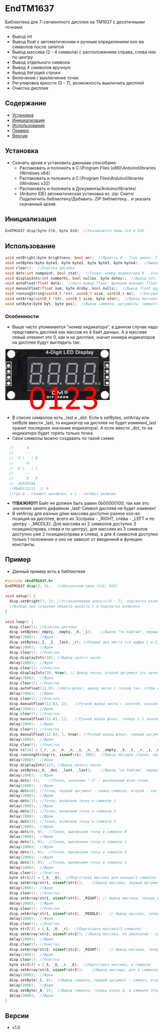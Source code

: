 # EndTM1637
Библиотека для 7-сегментного дисплея на TM1637 с десятичными точками

- Вывод int
- Вывод float с автоматическим и ручным определением кол-ва символов после запятой
- Вывод массива (2 - 4 символа) с расположением справа, слева или по центру
- Вывод отдельного символа
- Вывод 4 символов вручную
- Вывод бегущей строки
- Включение / выключение точек
- Регулировка яркости (0 - 7), возможность выключить дисплей
- Очистка дисплея

## Содержание
- [Установка](#insl)
- [Инициализация](#init)
- [Использование](#use)
- [Пример](#exp)
- [Версии](#ver)

<a id="insl"></a>
## Установка
- Скачать архив и установить данными способами:
  - Распаковать и положить в C:\Program Files (x86)\Arduino\libraries (Windows x64)
  - Распаковать и положить в C:\Program Files\Arduino\libraries (Windows x32)
  - Распаковать и положить в Документы/Arduino/libraries/
  - (Arduino IDE) автоматическая установка из .zip: Скетч/Подключить библиотеку/Добавить .ZIP библиотеку… и указать скачанный архив

<a id="init"></a>
## Инициализация
```cpp
EndTM1637 disp(byte ClK, byte DiO)  //Указываются пины CLK и DIO
```

<a id="use"></a>
## Использование
```cpp
void setBright(byte brightness, bool on);  //Яркость 0 - 7(по умолч. 7), подстветка включена - 1 или 0(по умолч. 1)
void setBytes(byte byte1, byte byte2, byte byte3, byte byte4);  //Вывод 4 символов вручную(см. список символов в EndTM1637.h)
void clear();  //Очистка дисплея
void dots(int numpoint, bool stat);  //Точки; номер индикатора 0 - 3(если -1 то все точки погаснут), состояние точки 0 или 1(по умолч. 1)
void displayInts(int numberhi, bool nulles, byte dotes);  //Вывод int; аргументы: число int(numberhi), нули слева(1 - вкл, по умолч. 0 - выкл), точки(не используется, вспомогательный аргумент для вывода float)
void autoFloat(float data);  //Авто-вывод float; функция выводит float(data) так, чтобы оно заняло весь дисплей
void manualFloat(float num, byte droby, bool nulls);  //Вывод float вручную; доп. указывается кол-во знаков после запятой, возможность вывести нули слева как в displayInts
void runningString(uint8_t *str, uint8_t size, uint16_t ms);  //Бегущая строка; аргументы: си-строка, размер строки, время в мс между движениями символов
void setArray(uint8_t *str, uint8_t size, byte stor);  //Вывод массива; аргументы: си-строка, размер строки, выравнивание слева, справа или по центру(_LEFT(по умолч.), _RIGHT, _MIDDLE)
void setByte(byte byt, byte pos);  //Вывод символа; аргументы: символ(список см. в EndTM1637.h), номер индикатора
```

### Особенности
- Выше часто упоминается "номер индикатора", в данном случае надо представить дисплей как массив из 4 байт данных. А в массиве левый элемент это 0, как и на дисплее, 
значит номера индикаторов на дисплее будут выглядить так:

![disp](docs/disp.jpg)

- В списке символов есть _last и _dot. Если в setBytes, setArray или setByte ввести _last, то индикатор на дисплее не будет изменен(_last хранит последнее значение индикатора).
  А если ввести _dot, то на индикаторе будет гореть только точка.
- Свои символы можно создавать по такой схеме:
```cpp
  //      A
  //     ---
  //  F |   | B
  //     -G-
  //  E |   | C
  //     ---
  //      D   X
  //  XGFEDCBA
  //0b00111111  // 0
  //где 0 - сенмент выключен, а 1 - сегмент включен
```
- **!!!ВАЖНО!!!** Байт не должен быть равен 0b00000100, так как это значение занято дефайном _last! Символ дисплея не будет изменен!
- В setArray для разных длин массива доступно разное кол-во позиций на дисплее, всего их 3(справа - _RIGHT, слева - _LEFT и по центру - _MIDDLE).
  Для массива из 2 символов доступно 3 позиции(справа, слева и по центру), для массива из 3 символов доступно уже 2 позиции(справа и слева),
  а для 4 символов доступно только 1 положение и оно не зависит от введенной в функцию константы.
  
<a id="exp"></a>
## Пример
- Данный пример есть в библиотеке
```cpp
#include <EndTM1637.h>
EndTM1637 disp(2, 3);	//Обозначаем пины (CLK, DIO)

void setup() {
  disp.setBright(7, 1);	//Устанавливаем яркость(0 - 7), подсветка включена(по умолчанию)
  //Вообще при создании объекта яркость 7 и подсветка включена
}

void loop() {
  disp.clear();	//Очистка дисплея
  disp.setBytes(_empty, _empty, _h, _i);	//Вывод "по байтам", первые два места пустые, вторые заняты буквами h и i(список можно найти в EndTM1637.h в папке библиотеки)
  delay(2000);	//Ждем
  disp.setBytes(_1, _2, _last, _r);	//Первые два места это цыфры 1 и 2, третье место это последний установленный в него символ(тот что горит на дисплее), четвертое место это r
  delay(2000);	//Ждем
  disp.clear();	//Очистка
  disp.displayInts(28);	//Вывод целого числа
  delay(2000);	//Ждем
  disp.clear();	//Очистка
  disp.displayInts(28, true); // Вывод числа, второй аргумент это нули(оставшиеся пустые места занять нулями)
  delay(2000);	//Ждем
  disp.clear();	//Очистка
  disp.autoFloat(12.8);	//Авто-флоат, вывод числа с точкой так, чтобы оно заняло весь дисплей
  delay(2000);	//Ждем
  disp.clear();	//Очистка
  disp.manualFloat(12.83, 2);	//Ручной вывод числа с запятой, сначало число, затем кол-во знаков после запятой
  delay(2000);	//Ждем
  disp.clear();	//Очистка
  disp.manualFloat(12.83, 1);	//Ручной вывод флоат, теперь с 1 знаком после запятой
  delay(2000);	//Ждем
  disp.clear();	//Очистка
  disp.manualFloat(12.83, 1, true);	//Ручной вывод флоат, первый аргумент - число, второй - кол-во занков после запятой, третий - нули(как в displayInts)
  delay(2000);	//Ждем
  disp.clear();	//Очистка
  byte rs[14] = {_r, _u, _n, _n, _i, _n, _G, _empty, _S, _t, _r, _i, _n, _G}; //Готовим строку для вывода
  disp.runningString(rs, sizeof(rs), 300);	//Вывод бегущей строки, первый аргумент - си-строка, второй - размер строки, третий - задержка между движением символов(мс), после движения строки дисплей очищается
  delay(2000);	//Ждем
  disp.displayInts(12);	//Вывод целого числа
  disp.setBytes(_U, _dot, _last, _last);	//Вывод "по байтам", первый символ U, второй это точка, третий и четвертый - без изменений(число 12)
  delay(2000);	//Ждем
  disp.dots(-1);	//Точки, значение "-1" - выключение всех точек
  delay(2000);	//Ждем
  disp.dots(0);	//Точки, первый аргумент - номер символа, второй - состояние(0 или 1), по умолчанию точка включается
  delay(2000);	//Ждем
  disp.dots(1);	//Точки, включаем точку в символе 1
  delay(2000);	//Ждем
  disp.dots(2);	//Точки, включаем точку в символе 2
  delay(2000);	//Ждем
  disp.dots(3);	//Точки, включаем точку в символе 3
  delay(2000);	//Ждем
  disp.dots(0, 0);	//Точки, выключаем точку в символе 0
  delay(2000);	//Ждем
  disp.dots(1, 0);	//Точки, выключаем точку в символе 1
  delay(2000);	//Ждем
  disp.dots(2, 0);	//Точки, выключаем точку в символе 2
  delay(2000);	//Ждем
  disp.dots(3, 0);	//Точки, выключаем точку в символе 3
  delay(2000);	//Ждем
  disp.clear();	//Очистка
  byte str1[2] = {_S, _U};	//Подготовка массива для вывода(2 символа)
  disp.setArray(str1, sizeof(str1));	//Вывод массива, первый аргумент - массив, второй - размер массива, третий - расположение массива(по умолчанию - слева, _LEFT)
  delay(2000);	//Ждем
  disp.clear();	//Очистка
  disp.setArray(str1, sizeof(str1), _RIGHT); // Вывод массива, теперь расположение - справа
  delay(2000);	//Ждем
  disp.clear();	//Очистка
  disp.setArray(str1, sizeof(str1), _MIDDLE);	// Вывод массива, теперь расположение - центр
  delay(2000);	//Ждем
  disp.clear();	//Очистка
  byte str2[3] = {_S, _U, _r};	//Подготовка массива(3 символа)
  disp.setArray(str2, sizeof(str2)); //Вывод массива, по умолчанию - слева, для 2 символов доступно три расположеия(слева, справа, центр), для 3 символов доступно 2 положения - слева и справа
  delay(2000);	//Ждем
  disp.clear();	//Очистка
  disp.setArray(str2, sizeof(str2), _RIGHT);	// Вывод массива, теперь расположение - справа
  delay(2000);	//Ждем
  disp.clear();	//Очистка
  byte str3[4] = {_S, _U, _r, _E};	//Подготовка массива, 4 символа
  disp.setArray(str3, sizeof(str3));	//Вывод массива, для 4 символов доступно одно положение и оно не зависит от третьего аргумента
  delay(2000);	//Ждем
  disp.setByte(_C, 0);	//Вывод символа, первый аргумент - символ, второй - расположение(номер символа)
  delay(2000);	//Ждем
  disp.setByte(_A, 3);	//Вывод символа, теперь буква A, в символе 3(крайнем правом)
  delay(2000);	//Ждем
}
```

<a id="ver"></a>
## Версии
- v1.0
